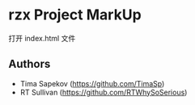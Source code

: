 # rzx Project MarkUp
打开 index.html 文件


## Authors

* Tima Sapekov (https://github.com/TimaSp)
* RT Sullivan (https://github.com/RTWhySoSerious)
